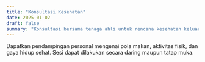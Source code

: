 ```yaml
---
title: "Konsultasi Kesehatan"
date: 2025-01-02
draft: false
summary: "Konsultasi bersama tenaga ahli untuk rencana kesehatan keluarga."
---
```


Dapatkan pendampingan personal mengenai pola makan, aktivitas fisik, dan gaya hidup sehat. Sesi dapat dilakukan secara daring maupun tatap muka.